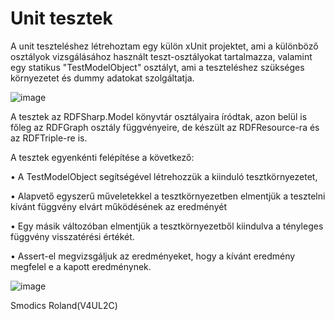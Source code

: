 # Unit tesztek

A unit teszteléshez létrehoztam egy külön xUnit projektet, ami a különböző osztályok vizsgálásához használt teszt-osztályokat tartalmazza, valamint egy statikus "TestModelObject" osztályt, ami a teszteléshez szükséges környezetet és dummy adatokat szolgáltatja.

![image](https://user-images.githubusercontent.com/60943914/118410898-19d80500-b692-11eb-89ad-259279d46402.png)


A tesztek az RDFSharp.Model könyvtár osztályaira íródtak, azon belül is főleg az RDFGraph osztály függvényeire, de készült az RDFResource-ra és az RDFTriple-re is.

A tesztek egyenkénti felépítése a következő:

• A TestModelObject segítségével létrehozzük a kiinduló tesztkörnyezetet,

• Alapvető egyszerű műveletekkel a tesztkörnyezetben elmentjük a tesztelni kívánt függvény elvárt működésének az eredményét

• Egy másik változóban elmentjük a tesztkörnyezetből kiindulva a tényleges függvény visszatérési értékét.

• Assert-el megvizsgáljuk az eredményeket, hogy a kívánt eredmény megfelel e a kapott eredménynek.

![image](https://user-images.githubusercontent.com/60943914/118411126-55bf9a00-b693-11eb-937a-1fab67db88a3.png)

Smodics Roland(V4UL2C)
